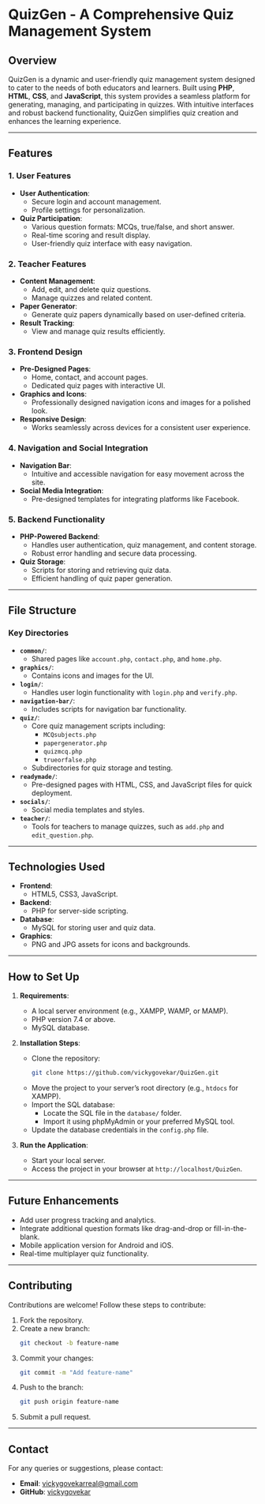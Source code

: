 # QuizGen - A Comprehensive Quiz Management System

## Overview
QuizGen is a dynamic and user-friendly quiz management system designed to cater to the needs of both educators and learners. Built using **PHP**, **HTML**, **CSS**, and **JavaScript**, this system provides a seamless platform for generating, managing, and participating in quizzes. With intuitive interfaces and robust backend functionality, QuizGen simplifies quiz creation and enhances the learning experience.

---

## Features

### 1. User Features
- **User Authentication**:
  - Secure login and account management.
  - Profile settings for personalization.
- **Quiz Participation**:
  - Various question formats: MCQs, true/false, and short answer.
  - Real-time scoring and result display.
  - User-friendly quiz interface with easy navigation.

### 2. Teacher Features
- **Content Management**:
  - Add, edit, and delete quiz questions.
  - Manage quizzes and related content.
- **Paper Generator**:
  - Generate quiz papers dynamically based on user-defined criteria.
- **Result Tracking**:
  - View and manage quiz results efficiently.

### 3. Frontend Design
- **Pre-Designed Pages**:
  - Home, contact, and account pages.
  - Dedicated quiz pages with interactive UI.
- **Graphics and Icons**:
  - Professionally designed navigation icons and images for a polished look.
- **Responsive Design**:
  - Works seamlessly across devices for a consistent user experience.

### 4. Navigation and Social Integration
- **Navigation Bar**:
  - Intuitive and accessible navigation for easy movement across the site.
- **Social Media Integration**:
  - Pre-designed templates for integrating platforms like Facebook.

### 5. Backend Functionality
- **PHP-Powered Backend**:
  - Handles user authentication, quiz management, and content storage.
  - Robust error handling and secure data processing.
- **Quiz Storage**:
  - Scripts for storing and retrieving quiz data.
  - Efficient handling of quiz paper generation.

---

## File Structure

### Key Directories
- **`common/`**:
  - Shared pages like `account.php`, `contact.php`, and `home.php`.
- **`graphics/`**:
  - Contains icons and images for the UI.
- **`login/`**:
  - Handles user login functionality with `login.php` and `verify.php`.
- **`navigation-bar/`**:
  - Includes scripts for navigation bar functionality.
- **`quiz/`**:
  - Core quiz management scripts including:
    - `MCQsubjects.php`
    - `papergenerator.php`
    - `quizmcq.php`
    - `trueorfalse.php`
  - Subdirectories for quiz storage and testing.
- **`readymade/`**:
  - Pre-designed pages with HTML, CSS, and JavaScript files for quick deployment.
- **`socials/`**:
  - Social media templates and styles.
- **`teacher/`**:
  - Tools for teachers to manage quizzes, such as `add.php` and `edit_question.php`.

---

## Technologies Used
- **Frontend**:
  - HTML5, CSS3, JavaScript.
- **Backend**:
  - PHP for server-side scripting.
- **Database**:
  - MySQL for storing user and quiz data.
- **Graphics**:
  - PNG and JPG assets for icons and backgrounds.

---

## How to Set Up

1. **Requirements**:
   - A local server environment (e.g., XAMPP, WAMP, or MAMP).
   - PHP version 7.4 or above.
   - MySQL database.

2. **Installation Steps**:
   - Clone the repository:
     ```bash
     git clone https://github.com/vickygovekar/QuizGen.git
     ```
   - Move the project to your server’s root directory (e.g., `htdocs` for XAMPP).
   - Import the SQL database:
     - Locate the SQL file in the `database/` folder.
     - Import it using phpMyAdmin or your preferred MySQL tool.
   - Update the database credentials in the `config.php` file.

3. **Run the Application**:
   - Start your local server.
   - Access the project in your browser at `http://localhost/QuizGen`.

---

## Future Enhancements
- Add user progress tracking and analytics.
- Integrate additional question formats like drag-and-drop or fill-in-the-blank.
- Mobile application version for Android and iOS.
- Real-time multiplayer quiz functionality.

---

## Contributing
Contributions are welcome! Follow these steps to contribute:
1. Fork the repository.
2. Create a new branch:
   ```bash
   git checkout -b feature-name
   ```
3. Commit your changes:
   ```bash
   git commit -m "Add feature-name"
   ```
4. Push to the branch:
   ```bash
   git push origin feature-name
   ```
5. Submit a pull request.

---

## Contact
For any queries or suggestions, please contact:
- **Email**: vickygovekarreal@gmail.com
- **GitHub**: [vickygovekar](https://github.com/vickygovekar)

